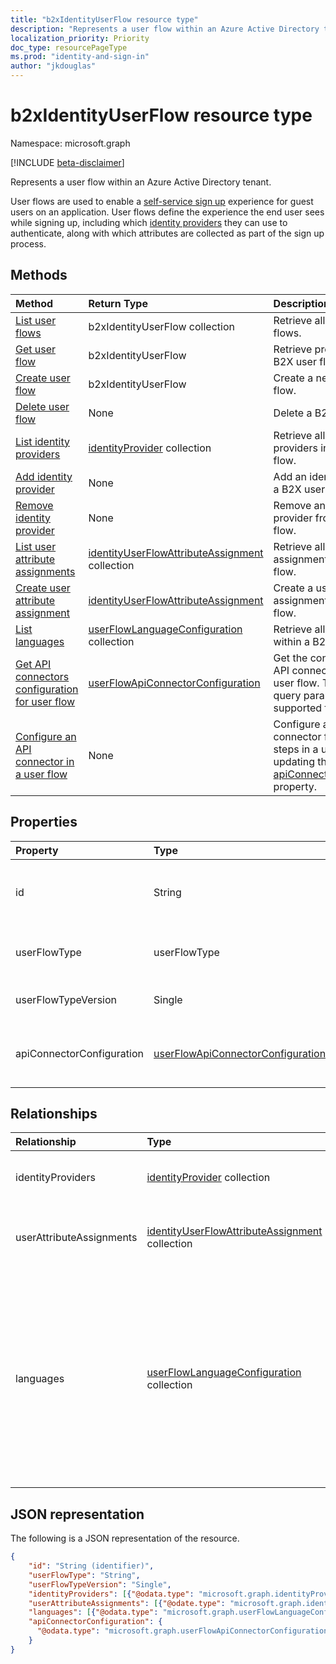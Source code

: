 ```yaml
---
title: "b2xIdentityUserFlow resource type"
description: "Represents a user flow within an Azure Active Directory tenant."
localization_priority: Priority
doc_type: resourcePageType
ms.prod: "identity-and-sign-in"
author: "jkdouglas"
---
```


# b2xIdentityUserFlow resource type

Namespace: microsoft.graph

[!INCLUDE [beta-disclaimer](../../includes/beta-disclaimer.md)]

Represents a user flow within an Azure Active Directory tenant.

User flows are used to enable a [self-service sign up](/azure/active-directory/external-identities/self-service-sign-up-overview) experience for guest users on an application. User flows define the experience the end user sees while signing up, including which [identity providers](/azure/active-directory/external-identities/identity-providers) they can use to authenticate, along with which attributes are collected as part of the sign up process.

## Methods

| Method       | Return Type  |Description|
|:---------------|:--------|:----------|
|[List user flows](../api/identitycontainer-list-b2xuserflows.md)|b2xIdentityUserFlow collection|Retrieve all B2X user flows.|
|[Get user flow](../api/b2xidentityuserflow-get.md)|b2xIdentityUserFlow|Retrieve properties of a B2X user flow.|
|[Create user flow](../api/identitycontainer-post-b2xuserflows.md)|b2xIdentityUserFlow|Create a new B2X user flow.|
|[Delete user flow](../api/b2xidentityuserflow-delete.md)|None|Delete a B2X user flow.|
|[List identity providers](../api/b2xidentityuserflow-list-identityproviders.md)|[identityProvider](../resources/identityProvider.md) collection|Retrieve all identity providers in a B2X user flow.|
|[Add identity provider](../api/b2xidentityuserflow-post-identityproviders.md)|None|Add an identity provider to a B2X user flow.|
|[Remove identity provider](../api/b2xidentityuserflow-delete-identityproviders.md)|None|Remove an identity provider from a B2X user flow.|
|[List user attribute assignments](../api/b2xidentityuserflow-list-userattributeassignments.md)|[identityUserFlowAttributeAssignment](../resources/identityuserflowattributeassignment.md) collection|Retrieve all user attribute assignments in a B2X user flow.|
|[Create user attribute assignment](../api/b2xidentityuserflow-post-userattributeassignments.md)|[identityUserFlowAttributeAssignment](../resources/identityuserflowattributeassignment.md)|Create a user attribute assignment in a B2X user flow.|
|[List languages](../api/b2xidentityuserflow-list-languages.md)|[userFlowLanguageConfiguration](../resources/userflowlanguageconfiguration.md) collection|Retrieve all languages within a B2X user flow.|
|[Get API connectors configuration for user flow](../api/b2xidentityuserflow-get-apiConnectorConfiguration.md)|[userFlowApiConnectorConfiguration](../resources/userflowapiconnectorconfiguration.md)| Get the configuration for API connectors used in the user flow. The $expand query parameter is not supported for this method.|
|[Configure an API connector in a user flow](../api/b2xidentityuserflow-put-apiConnectorConfiguration.md)|None| Configure an API connector for specific steps in a user flow by updating the [apiConnectorConfiguration](../resources/userflowapiconnectorconfiguration.md) property.|

## Properties

|Property|Type|Description|
|:---------------|:--------|:----------|
|id|String|The name of the user flow. This is a required value and is immutable after it's created. The name will be prefixed with the value of `B2X_1_` after creation.|
|userFlowType|userFlowType|The type of user flow. For self-service sign up user flows, the value can only be `signUpOrSignIn` and cannot be modified after creation.|
|userFlowTypeVersion|Single|The version of the user flow. For B2X user flows, the version is always `1`.|
|apiConnectorConfiguration|[userFlowApiConnectorConfiguration](../resources/userflowapiconnectorconfiguration.md)|Configuration for enabling an API connector for use as part of the user flow. You can only obtain the value of this object using [Get userFlowApiConnectorConfiguration](../api/b2xidentityuserflow-get-apiConnectorConfiguration.md).|

## Relationships

| Relationship       | Type  |Description|
|:---------------|:--------|:----------|
|identityProviders|[identityProvider](../resources/identityprovider.md) collection|The identity providers included in the user flow.|
|userAttributeAssignments|[identityUserFlowAttributeAssignment](../resources/identityuserflowattributeassignment.md) collection|The user attribute assignments included in the user flow.|
|languages|[userFlowLanguageConfiguration](../resources/userflowlanguageconfiguration.md) collection|The languages supported for customization within the user flow. Language customization is enabled by default in B2X user flow. You cannot create custom languages in B2X user flows.|

## JSON representation

The following is a JSON representation of the resource.

<!-- {
  "blockType": "resource",
  "@odata.type": "microsoft.graph.b2xIdentityUserFlow",
  "optionalProperties": [],
  "keyProperty": "id"
} -->

```json
{
    "id": "String (identifier)",
    "userFlowType": "String",
    "userFlowTypeVersion": "Single",
    "identityProviders": [{"@odata.type": "microsoft.graph.identityProvider"}],
    "userAttributeAssignments": [{"@odate.type": "microsoft.graph.identityUserFlowAttributeAssignment"}],
    "languages": [{"@odata.type": "microsoft.graph.userFlowLanguageConfiguration"}],
    "apiConnectorConfiguration": {
      "@odata.type": "microsoft.graph.userFlowApiConnectorConfiguration"
    }
}
```

